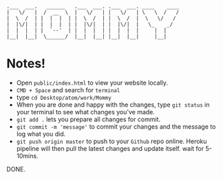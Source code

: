 ```

.___  ___.   ______   .___  ___. .___  ___. ____    ____
|   \/   |  /  __  \  |   \/   | |   \/   | \   \  /   /
|  \  /  | |  |  |  | |  \  /  | |  \  /  |  \   \/   /  
|  |\/|  | |  |  |  | |  |\/|  | |  |\/|  |   \_    _/   
|  |  |  | |  `--'  | |  |  |  | |  |  |  |     |  |     
|__|  |__|  \______/  |__|  |__| |__|  |__|     |__|     

```


# Notes!


- Open `public/index.html` to view your website locally.
- `CMD + Space` and search for `terminal`
- type `cd Desktop/atom/work/Mommy`
- When you are done and happy with the changes, type `git status` in your terminal to see what changes you've made.
- `git add .` lets you prepare all changes for commit.
- `git commit -m 'message'` to commit your changes and the message to log what you did.
- `git push origin master` to push to your `Github` repo online. Heroku pipeline will then pull the latest changes and update itself.
wait for 5-10mins.

DONE. 
